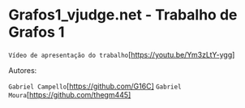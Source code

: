 # Grafos1_vjudge.net - Trabalho de Grafos 1


`Vídeo de apresentação do trabalho`[https://youtu.be/Ym3zLtY-ygg]

Autores:

`Gabriel Campello`[https://github.com/G16C]
`Gabriel Moura`[https://github.com/thegm445]
